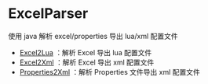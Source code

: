# ExcelParser

使用 java 解析 excel/properties 导出 lua/xml 配置文件

- [Excel2Lua](https://github.com/linchaolong/ExcelParser/blob/master/src/com/linchaolong/excelparser/Excel2Lua.java) ：解析 Excel 导出 lua 配置文件
- [Excel2Xml](https://github.com/linchaolong/ExcelParser/blob/master/src/com/linchaolong/excelparser/Excel2Xml.java) ：解析 Excel 导出 xml 配置文件
- [Properties2Xml](https://github.com/linchaolong/ExcelParser/blob/master/src/com/linchaolong/excelparser/Properties2Xml.java) ：解析 Properties 文件导出 xml 配置文件



